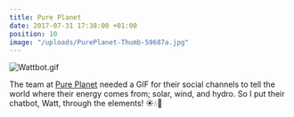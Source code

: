```yaml
---
title: Pure Planet
date: 2017-07-31 17:38:00 +01:00
position: 10
image: "/uploads/PurePlanet-Thumb-59687a.jpg"
---
```


![Wattbot.gif](/uploads/Wattbot.gif)

The team at [Pure Planet](https://purepla.net/) needed a GIF for their social channels to tell the world where their energy comes from; solar, wind, and hydro. So I put their chatbot, Watt, through the elements! ☀️💧💨